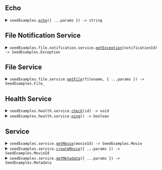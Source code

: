 
## Echo


<details><summary> <code>seedExamples.<a href="./src/Client.ts">echo</a>({ ...params }) -> string</code> </summary>

<dl>

<dd>

#### 🔌 Usage

<dl>

<dd>

<dl>

<dd>

```ts
await seedExamples.echo("Hello world!\\n\\nwith\\n\\tnewlines");
```

</dd>

</dl>

</dd>

</dl>

#### ⚙️ Parameters

<dl>

<dd>

<dl>

<dd>


**request: `string`** 


</dd>

</dl>

<dl>

<dd>


**requestOptions: `SeedExamplesClient.RequestOptions`** 


</dd>

</dl>

</dd>

</dl>



</dd>

</dl>
</details>




## File Notification Service


<details><summary> <code>seedExamples.file.notification.service.<a href="./src/api/resources/file/resources/notification/resources/service/client/Client.ts">getException</a>(notificationId) -> SeedExamples.Exception</code> </summary>

<dl>

<dd>

#### 🔌 Usage

<dl>

<dd>

<dl>

<dd>

```ts
await seedExamples.file.notification.service.getException("notification-hsy129x");
```

</dd>

</dl>

</dd>

</dl>

#### ⚙️ Parameters

<dl>

<dd>

<dl>

<dd>


**notificationId: `string`** 


</dd>

</dl>

<dl>

<dd>


**requestOptions: `Service.RequestOptions`** 


</dd>

</dl>

</dd>

</dl>



</dd>

</dl>
</details>




## File Service


<details><summary> <code>seedExamples.file.service.<a href="./src/api/resources/file/resources/service/client/Client.ts">getFile</a>(filename, { ...params }) -> SeedExamples.File_</code> </summary>

<dl>

<dd>

#### 📝 Description

<dl>

<dd>

<dl>

<dd>

This endpoint returns a file by its name.

</dd>

</dl>

</dd>

</dl>

#### 🔌 Usage

<dl>

<dd>

<dl>

<dd>

```ts
await seedExamples.file.service.getFile("file.txt", {
    xFileApiVersion: "0.0.2"
});
```

</dd>

</dl>

</dd>

</dl>

#### ⚙️ Parameters

<dl>

<dd>

<dl>

<dd>


**filename: `string`** — This is a filename


</dd>

</dl>

<dl>

<dd>


**request: `SeedExamples.file.GetFileRequest`** 


</dd>

</dl>

<dl>

<dd>


**requestOptions: `Service.RequestOptions`** 


</dd>

</dl>

</dd>

</dl>



</dd>

</dl>
</details>




## Health Service


<details><summary> <code>seedExamples.health.service.<a href="./src/api/resources/health/resources/service/client/Client.ts">check</a>(id) -> void</code> </summary>

<dl>

<dd>

#### 📝 Description

<dl>

<dd>

<dl>

<dd>

This endpoint checks the health of a resource.

</dd>

</dl>

</dd>

</dl>

#### 🔌 Usage

<dl>

<dd>

<dl>

<dd>

```ts
await seedExamples.health.service.check("id-2sdx82h");
```

</dd>

</dl>

</dd>

</dl>

#### ⚙️ Parameters

<dl>

<dd>

<dl>

<dd>


**id: `string`** — The id to check


</dd>

</dl>

<dl>

<dd>


**requestOptions: `Service.RequestOptions`** 


</dd>

</dl>

</dd>

</dl>



</dd>

</dl>
</details>


<details><summary> <code>seedExamples.health.service.<a href="./src/api/resources/health/resources/service/client/Client.ts">ping</a>() -> boolean</code> </summary>

<dl>

<dd>

#### 📝 Description

<dl>

<dd>

<dl>

<dd>

This endpoint checks the health of the service.

</dd>

</dl>

</dd>

</dl>

#### 🔌 Usage

<dl>

<dd>

<dl>

<dd>

```ts
await seedExamples.health.service.ping();
```

</dd>

</dl>

</dd>

</dl>

#### ⚙️ Parameters

<dl>

<dd>

<dl>

<dd>


**requestOptions: `Service.RequestOptions`** 


</dd>

</dl>

</dd>

</dl>



</dd>

</dl>
</details>




## Service


<details><summary> <code>seedExamples.service.<a href="./src/api/resources/service/client/Client.ts">getMovie</a>(movieId) -> SeedExamples.Movie</code> </summary>

<dl>

<dd>

#### 🔌 Usage

<dl>

<dd>

<dl>

<dd>

```ts
await seedExamples.service.getMovie("movie-c06a4ad7");
```

</dd>

</dl>

</dd>

</dl>

#### ⚙️ Parameters

<dl>

<dd>

<dl>

<dd>


**movieId: `SeedExamples.MovieId`** 


</dd>

</dl>

<dl>

<dd>


**requestOptions: `Service.RequestOptions`** 


</dd>

</dl>

</dd>

</dl>



</dd>

</dl>
</details>


<details><summary> <code>seedExamples.service.<a href="./src/api/resources/service/client/Client.ts">createMovie</a>({ ...params }) -> SeedExamples.MovieId</code> </summary>

<dl>

<dd>

#### 🔌 Usage

<dl>

<dd>

<dl>

<dd>

```ts
await seedExamples.service.createMovie({
    id: "movie-c06a4ad7",
    prequel: "movie-cv9b914f",
    title: "The Boy and the Heron",
    from: "Hayao Miyazaki",
    rating: 8,
    type: "movie",
    tag: "tag-wf9as23d",
    metadata: {
        "actors": [
            "Christian Bale",
            "Florence Pugh",
            "Willem Dafoe"
        ],
        "releaseDate": "2023-12-08",
        "ratings": {
            "rottenTomatoes": 97,
            "imdb": 7.6
        }
    }
});
```

</dd>

</dl>

</dd>

</dl>

#### ⚙️ Parameters

<dl>

<dd>

<dl>

<dd>


**request: `SeedExamples.Movie`** 


</dd>

</dl>

<dl>

<dd>


**requestOptions: `Service.RequestOptions`** 


</dd>

</dl>

</dd>

</dl>



</dd>

</dl>
</details>


<details><summary> <code>seedExamples.service.<a href="./src/api/resources/service/client/Client.ts">getMetadata</a>({ ...params }) -> SeedExamples.Metadata</code> </summary>

<dl>

<dd>

#### 🔌 Usage

<dl>

<dd>

<dl>

<dd>

```ts
await seedExamples.service.getMetadata({
    xApiVersion: "0.0.1",
    shallow: false,
    tag: "development"
});
```

</dd>

</dl>

</dd>

</dl>

#### ⚙️ Parameters

<dl>

<dd>

<dl>

<dd>


**request: `SeedExamples.GetMetadataRequest`** 


</dd>

</dl>

<dl>

<dd>


**requestOptions: `Service.RequestOptions`** 


</dd>

</dl>

</dd>

</dl>



</dd>

</dl>
</details>


